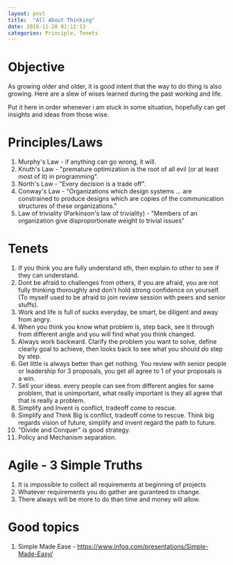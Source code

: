 ```yaml
---
layout: post
title:  "All About Thinking"
date: 2018-11-28 01:12:13
categories: Principle, Tenets
---
```


# Objective
As growing older and older, it is good intent that the way to do thing is also growing. Here are a slew of wises learned during the past working and life. 

Put it here in order whenever i am stuck in some situation, hopefully can get insights and ideas from those wise. 

# Principles/Laws

1. Murphy's Law - if anything can go wrong, it will. 
2. Knuth's Law - "premature optimization is the root of all evil (or at least most of it) in programming".
3. North's Law - "Every decision is a trade off".
4. Conway's Law - "Organizations which design systems ... are constrained to produce designs which are copies of the communication structures of these organizations."
5. Law of triviality (Parkinson's law of triviality) - "Members of an organization give disproportionate weight to trivial issues"

# Tenets

1. If you think you are fully understand sth, then explain to other to see if they can understand.
2. Dont be afraid to challenges from others, if you are afraid, you are not fully thinking thoroughly and don't hold strong confidence on yourself. (To myself used to be afraid to join review session with peers and senior stuffs).
3. Work and life is full of sucks everyday, be smart, be diligent and away from angry.
4. When you think you know what problem is, step back, see it through from different angle and you will find what you think changed.
5. Always work backward. Clarify the problem you want to solve, define clearly goal to achieve, then looks back to see what you should do step by step.
6. Get little is always better than get nothing. You review with senior people or leadership for 3 proposals, you get all agree to 1 of your proposals is a win.
7. Sell your ideas. every people can see from different angles for same problem, that is unimportant, what really important is they all agree that that is really a problem.
8. Simplify and Invent is conflict, tradeoff come to rescue.
9. Simplify and Think Big is conflict, tradeoff come to rescue. Think big regards vision of future, simplify and invent regard the path to future.
10. "Divide and Conquer" is good strategy.
11. Policy and Mechanism separation. 


# Agile - 3 Simple Truths

1. It is impossible to collect all requirements at beginning of projects
2. Whatever requirements you do gather are guranteed to change.
3. There always will be more to do than time and money will allow.

# Good topics
1. Simple Made Ease - https://www.infoq.com/presentations/Simple-Made-Easy/

